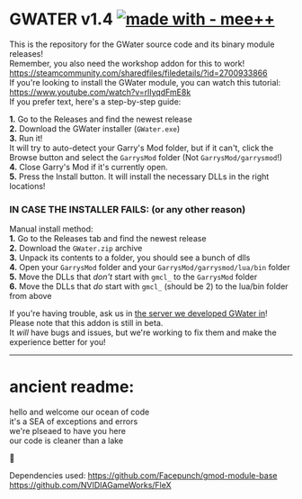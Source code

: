 # GWATER v1.4  [![made with - mee++](https://img.shields.io/badge/made_with-mee%2B%2B-2ea44f)](https://)  
This is the repository for the GWater source code and its binary module releases!  
Remember, you also need the workshop addon for this to work! https://steamcommunity.com/sharedfiles/filedetails/?id=2700933866  
If you're looking to install the GWater module, you can watch this tutorial: https://www.youtube.com/watch?v=rlIyqdFmE8k  
If you prefer text, here's a step-by-step guide:  
  
**1.** Go to the Releases and find the newest release  
**2.** Download the GWater installer (`GWater.exe`)  
**3.** Run it!  
It will try to auto-detect your Garry's Mod folder, but if it can't, click the Browse button and select the `GarrysMod` folder (Not `GarrysMod/garrysmod`!)  
**4.** Close Garry's Mod if it's currently open.  
**5.** Press the Install button. It will install the necessary DLLs in the right locations!  
  
### IN CASE THE INSTALLER FAILS: (or any other reason)
Manual install method:  
**1.** Go to the Releases tab and find the newest release  
**2.** Download the `GWater.zip` archive  
**3.** Unpack its contents to a folder, you should see a bunch of dlls  
**4.** Open your `GarrysMod` folder and your `GarrysMod/garrysmod/lua/bin` folder  
**5.** Move the DLLs that *don't* start with `gmcl_` to the `GarrysMod` folder  
**6.** Move the DLLs that *do* start with `gmcl_` (should be 2) to the lua/bin folder from above  
  
If you're having trouble, ask us in [the server we developed GWater in](https://discord.gg/vdsgHsFrx2)!  
Please note that this addon is still in beta.  
It *will* have bugs and issues, but we're working to fix them and make the experience better for you!  

  
  
  
  
  
  
  
  
  
  
  
---
# ancient readme:
hello and welcome our ocean of code  
it's a SEA of exceptions and errors  
we're plseaed to have you here  
our code is cleaner than a lake  
  
🗿

Dependencies used:
https://github.com/Facepunch/gmod-module-base
https://github.com/NVIDIAGameWorks/FleX
